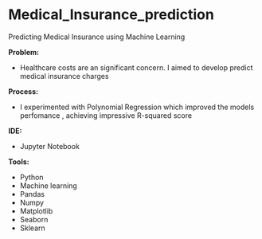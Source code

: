 # Medical_Insurance_prediction

Predicting Medical Insurance using Machine Learning

**Problem:**
- Healthcare costs are an significant concern. I aimed to develop predict medical insurance charges

**Process:**
- I experimented with Polynomial Regression which improved the models perfomance , achieving impressive R-squared score

**IDE:**
- Jupyter Notebook

**Tools:**
- Python
- Machine learning
- Pandas
- Numpy
- Matplotlib
- Seaborn
- Sklearn
